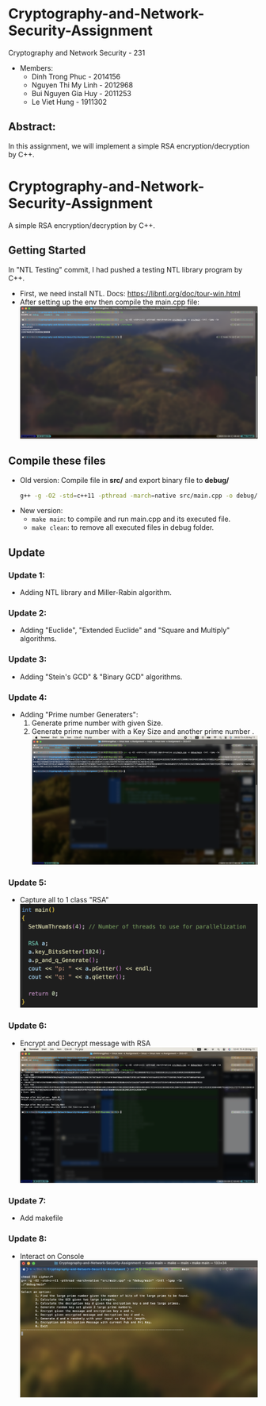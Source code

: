 # Cryptography-and-Network-Security-Assignment
Cryptography and Network Security - 231

- Members:
  - Dinh Trong Phuc - 2014156
  - Nguyen Thi My Linh - 2012968
  - Bui Nguyen Gia Huy - 2011253
  - Le Viet Hung - 1911302

## Abstract:

In this assignment, we will implement a simple RSA encryption/decryption by C++.

# Cryptography-and-Network-Security-Assignment
A simple RSA encryption/decryption by C++.

## Getting Started

In "NTL Testing" commit, I had pushed a testing NTL library program by C++.

- First, we need install NTL. Docs: https://libntl.org/doc/tour-win.html
- After setting up the env then compile the main.cpp file:
  ![Testing program](/img/testing.png "testing in terminal")

## Compile these files
- Old version: 
  Compile file in __src/__ and export binary file to __debug/__
  ```bash
  g++ -g -O2 -std=c++11 -pthread -march=native src/main.cpp -o debug/main -lntl -lgmp -lm
  ```
- New version: 
  - ```make main```: to compile and run main.cpp and its executed file.
  - ```make clean```: to remove all executed files in debug folder.

## Update 

### Update 1:
* Adding NTL library and Miller-Rabin algorithm.

### Update 2:
* Adding "Euclide", "Extended Euclide" and "Square and Multiply" algorithms.

### Update 3:
* Adding "Stein's GCD" & "Binary GCD" algorithms.

### Update 4:
* Adding "Prime number Generaters":
  1) Generate prime number with given Size.
  2) Generate prime number with a Key Size and another prime number .
  ![Testing program](/img/test2.png "2 primes p and q")

### Update 5:
* Capture all to 1 class "RSA"
![Testing program](/img/update5.png "Main function using RSA class")

### Update 6:
* Encrypt and Decrypt message with RSA
![Testing program](/img/testRSA.png "Testing RSA function")

### Update 7:
* Add makefile

### Update 8:
* Interact on Console
![Testing program](/img/Tesing.png "Console Log")